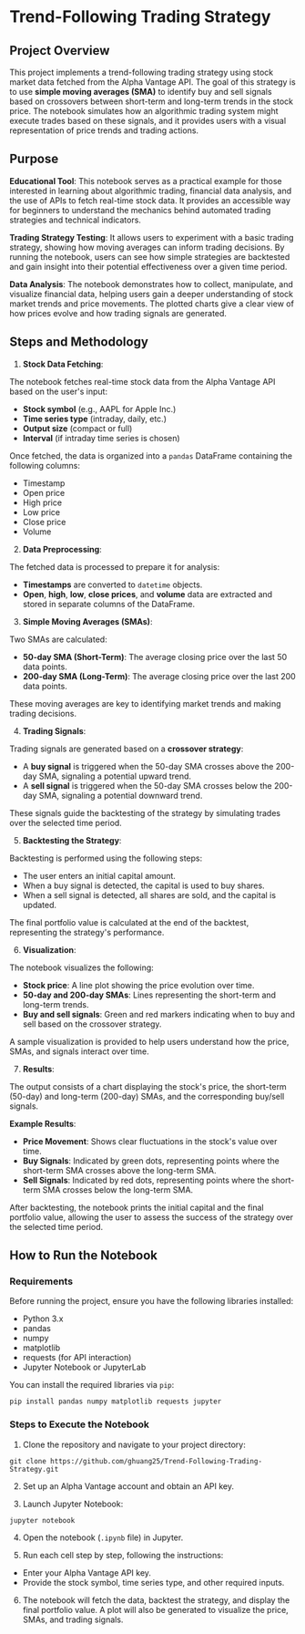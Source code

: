 # Trend-Following Trading Strategy

## Project Overview

This project implements a trend-following trading strategy using stock market data fetched from the Alpha Vantage API. The goal of this strategy is to use **simple moving averages (SMA)** to identify buy and sell signals based on crossovers between short-term and long-term trends in the stock price. The notebook simulates how an algorithmic trading system might execute trades based on these signals, and it provides users with a visual representation of price trends and trading actions.

## Purpose

**Educational Tool**:
This notebook serves as a practical example for those interested in learning about algorithmic trading, financial data analysis, and the use of APIs to fetch real-time stock data. It provides an accessible way for beginners to understand the mechanics behind automated trading strategies and technical indicators.

**Trading Strategy Testing**:
It allows users to experiment with a basic trading strategy, showing how moving averages can inform trading decisions. By running the notebook, users can see how simple strategies are backtested and gain insight into their potential effectiveness over a given time period.

**Data Analysis**:
The notebook demonstrates how to collect, manipulate, and visualize financial data, helping users gain a deeper understanding of stock market trends and price movements. The plotted charts give a clear view of how prices evolve and how trading signals are generated.

## Steps and Methodology

1. **Stock Data Fetching**:

The notebook fetches real-time stock data from the Alpha Vantage API based on the user's input:

* **Stock symbol** (e.g., AAPL for Apple Inc.)
* **Time series type** (intraday, daily, etc.)
* **Output size** (compact or full)
* **Interval** (if intraday time series is chosen)

Once fetched, the data is organized into a ```pandas``` DataFrame containing the following columns:

  * Timestamp
  * Open price
  * High price
  * Low price
  * Close price
  * Volume

2. **Data Preprocessing**:

The fetched data is processed to prepare it for analysis:

* **Timestamps** are converted to ```datetime``` objects.
* **Open**, **high**, **low**, **close prices**, and **volume** data are extracted and stored in separate columns of the DataFrame.

3. **Simple Moving Averages (SMAs)**:

Two SMAs are calculated:

* **50-day SMA (Short-Term)**: The average closing price over the last 50 data points.
* **200-day SMA (Long-Term)**: The average closing price over the last 200 data points.

These moving averages are key to identifying market trends and making trading decisions.

4. **Trading Signals**:

Trading signals are generated based on a **crossover strategy**:

* A **buy signal** is triggered when the 50-day SMA crosses above the 200-day SMA, signaling a potential upward trend.
* A **sell signal** is triggered when the 50-day SMA crosses below the 200-day SMA, signaling a potential downward trend.

These signals guide the backtesting of the strategy by simulating trades over the selected time period.

5. **Backtesting the Strategy**:

Backtesting is performed using the following steps:

* The user enters an initial capital amount.
* When a buy signal is detected, the capital is used to buy shares.
* When a sell signal is detected, all shares are sold, and the capital is updated.

The final portfolio value is calculated at the end of the backtest, representing the strategy's performance.

6. **Visualization**:

The notebook visualizes the following:

* **Stock price**: A line plot showing the price evolution over time.
* **50-day and 200-day SMAs**: Lines representing the short-term and long-term trends.
* **Buy and sell signals**: Green and red markers indicating when to buy and sell based on the crossover strategy.

A sample visualization is provided to help users understand how the price, SMAs, and signals interact over time.

7. **Results**:

The output consists of a chart displaying the stock's price, the short-term (50-day) and long-term (200-day) SMAs, and the corresponding buy/sell signals.

**Example Results**:
* **Price Movement**: Shows clear fluctuations in the stock's value over time.
* **Buy Signals**: Indicated by green dots, representing points where the short-term SMA crosses above the long-term SMA.
* **Sell Signals**: Indicated by red dots, representing points where the short-term SMA crosses below the long-term SMA.

After backtesting, the notebook prints the initial capital and the final portfolio value, allowing the user to assess the success of the strategy over the selected time period.

## How to Run the Notebook

### Requirements
Before running the project, ensure you have the following libraries installed:

* Python 3.x
* pandas
* numpy
* matplotlib
* requests (for API interaction)
* Jupyter Notebook or JupyterLab

You can install the required libraries via ```pip```:

```
pip install pandas numpy matplotlib requests jupyter
```
### Steps to Execute the Notebook
1. Clone the repository and navigate to your project directory:
```
git clone https://github.com/ghuang25/Trend-Following-Trading-Strategy.git
```
2. Set up an Alpha Vantage account and obtain an API key.

3. Launch Jupyter Notebook:
```
jupyter notebook
```

4. Open the notebook (```.ipynb``` file) in Jupyter.

5. Run each cell step by step, following the instructions:

* Enter your Alpha Vantage API key.
* Provide the stock symbol, time series type, and other required inputs.
6. The notebook will fetch the data, backtest the strategy, and display the final portfolio value. A plot will also be generated to visualize the price, SMAs, and trading signals.
